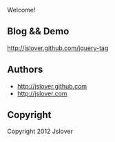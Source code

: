 Welcome!


Blog && Demo
------------

http://jslover.github.com/jquery-tag



Authors
-------

+ http://jslover.github.com
+ http://jslover.com



Copyright
---------

Copyright 2012 Jslover

